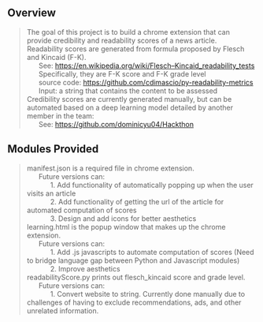 ## Overview
> The goal of this project is to build a chrome extension that can provide credibility and readability scores of a news article. <br/>
> Readability scores are generated from formula proposed by Flesch and Kincaid (F-K).<br/>
> &nbsp;&nbsp;&nbsp;&nbsp;&nbsp;&nbsp;See: https://en.wikipedia.org/wiki/Flesch–Kincaid_readability_tests<br/>
> &nbsp;&nbsp;&nbsp;&nbsp;&nbsp;&nbsp;Specifically, they are F-K score and F-K grade level<br/>
> &nbsp;&nbsp;&nbsp;&nbsp;&nbsp;&nbsp;source code: https://github.com/cdimascio/py-readability-metrics<br/>
> &nbsp;&nbsp;&nbsp;&nbsp;&nbsp;&nbsp;Input: a string that contains the content to be assessed<br/>
> Credibility scores are currently generated manually, but can be automated based on a deep learning model detailed by another member in the team:<br/>
> &nbsp;&nbsp;&nbsp;&nbsp;&nbsp;&nbsp;See: https://github.com/dominicyu04/Hackthon

## Modules Provided
> manifest.json is a required file in chrome extension.<br/>
> &nbsp;&nbsp;&nbsp;&nbsp;&nbsp;&nbsp;Future versions can:<br/>
> &nbsp;&nbsp;&nbsp;&nbsp;&nbsp;&nbsp;&nbsp;&nbsp;&nbsp;&nbsp;&nbsp;&nbsp;1. Add functionality of automatically popping up when the user visits an article<br/>
> &nbsp;&nbsp;&nbsp;&nbsp;&nbsp;&nbsp;&nbsp;&nbsp;&nbsp;&nbsp;&nbsp;&nbsp;2. Add functionality of getting the url of the article for automated computation of scores<br/>
> &nbsp;&nbsp;&nbsp;&nbsp;&nbsp;&nbsp;&nbsp;&nbsp;&nbsp;&nbsp;&nbsp;&nbsp;3. Design and add icons for better aesthetics<br/>
> learning.html is the popup window that makes up the chrome extension.<br/>
> &nbsp;&nbsp;&nbsp;&nbsp;&nbsp;&nbsp;Future versions can:<br/>
> &nbsp;&nbsp;&nbsp;&nbsp;&nbsp;&nbsp;&nbsp;&nbsp;&nbsp;&nbsp;&nbsp;&nbsp;1. Add .js javascripts to automate computation of scores (Need to bridge language gap between Python and Javascript modules)<br/>
> &nbsp;&nbsp;&nbsp;&nbsp;&nbsp;&nbsp;&nbsp;&nbsp;&nbsp;&nbsp;&nbsp;&nbsp;2. Improve aesthetics<br/>
> readabilityScore.py prints out flesch_kincaid score and grade level.<br/>
> &nbsp;&nbsp;&nbsp;&nbsp;&nbsp;&nbsp;Future versions can:<br/>
> &nbsp;&nbsp;&nbsp;&nbsp;&nbsp;&nbsp;&nbsp;&nbsp;&nbsp;&nbsp;&nbsp;&nbsp;1. Convert website to string. Currently done manually due to challenges of having to exclude  recommendations, ads, and other unrelated information.<br/>
